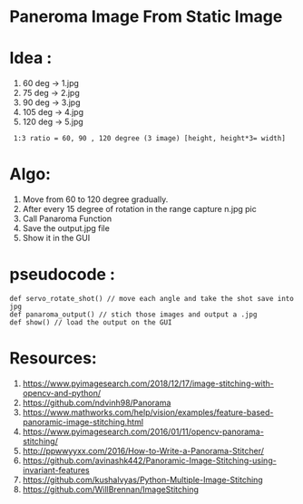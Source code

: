 # Paneroma Image From Static Image

# Idea : 
  1. 60 deg ->   1.jpg
  2. 75 deg  ->  2.jpg
  3. 90 deg  ->  3.jpg
  4. 105 deg  -> 4.jpg
  5. 120 deg ->  5.jpg
 ```
  1:3 ratio = 60, 90 , 120 degree (3 image) [height, height*3= width]
 ```

# Algo:
  1. Move  from 60 to 120 degree gradually.
  2. After every 15 degree of rotation in the range capture n.jpg pic
  3. Call Panaroma Function
  4. Save the output.jpg file
  5. Show it in the GUI



# pseudocode :
  ```
  def servo_rotate_shot() // move each angle and take the shot save into jpg
  def panaroma_output() // stich those images and output a .jpg
  def show() // load the output on the GUI
  ```

# Resources:
  1. https://www.pyimagesearch.com/2018/12/17/image-stitching-with-opencv-and-python/
  2. https://github.com/ndvinh98/Panorama
  3. https://www.mathworks.com/help/vision/examples/feature-based-panoramic-image-stitching.html
  4. https://www.pyimagesearch.com/2016/01/11/opencv-panorama-stitching/
  5. http://ppwwyyxx.com/2016/How-to-Write-a-Panorama-Stitcher/
  6. https://github.com/avinashk442/Panoramic-Image-Stitching-using-invariant-features
  7. https://github.com/kushalvyas/Python-Multiple-Image-Stitching
  8. https://github.com/WillBrennan/ImageStitching
